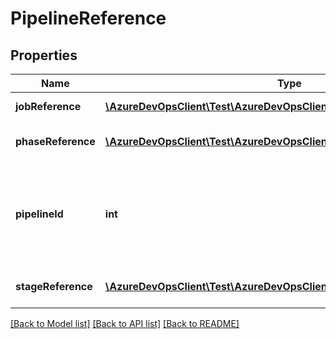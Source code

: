 # PipelineReference

## Properties
Name | Type | Description | Notes
------------ | ------------- | ------------- | -------------
**jobReference** | [**\AzureDevOpsClient\Test\AzureDevOpsClient\Test\Model\JobReference**](JobReference.md) | Reference of the job | [optional] 
**phaseReference** | [**\AzureDevOpsClient\Test\AzureDevOpsClient\Test\Model\PhaseReference**](PhaseReference.md) | Reference of the phase. | [optional] 
**pipelineId** | **int** | Reference of the pipeline with which this pipeline instance is related. | [optional] 
**stageReference** | [**\AzureDevOpsClient\Test\AzureDevOpsClient\Test\Model\StageReference**](StageReference.md) | Reference of the stage. | [optional] 

[[Back to Model list]](../README.md#documentation-for-models) [[Back to API list]](../README.md#documentation-for-api-endpoints) [[Back to README]](../README.md)


